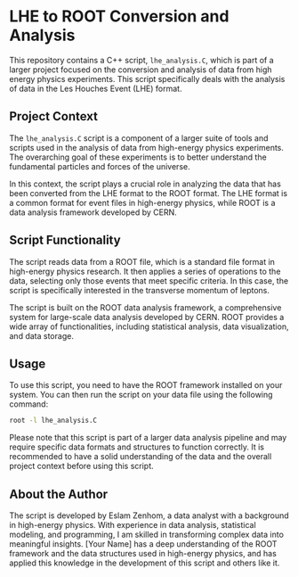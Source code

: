 
# LHE to ROOT Conversion and Analysis

This repository contains a C++ script, `lhe_analysis.C`, which is part of a larger project focused on the conversion and analysis of data from high energy physics experiments. This script specifically deals with the analysis of data in the Les Houches Event (LHE) format.

## Project Context

The `lhe_analysis.C` script is a component of a larger suite of tools and scripts used in the analysis of data from high-energy physics experiments. The overarching goal of these experiments is to better understand the fundamental particles and forces of the universe.

In this context, the script plays a crucial role in analyzing the data that has been converted from the LHE format to the ROOT format. The LHE format is a common format for event files in high-energy physics, while ROOT is a data analysis framework developed by CERN.

## Script Functionality

The script reads data from a ROOT file, which is a standard file format in high-energy physics research. It then applies a series of operations to the data, selecting only those events that meet specific criteria. In this case, the script is specifically interested in the transverse momentum of leptons.

The script is built on the ROOT data analysis framework, a comprehensive system for large-scale data analysis developed by CERN. ROOT provides a wide array of functionalities, including statistical analysis, data visualization, and data storage.

## Usage

To use this script, you need to have the ROOT framework installed on your system. You can then run the script on your data file using the following command:

```bash
root -l lhe_analysis.C
```

Please note that this script is part of a larger data analysis pipeline and may require specific data formats and structures to function correctly. It is recommended to have a solid understanding of the data and the overall project context before using this script.

## About the Author

The script is developed by Eslam Zenhom, a data analyst with a background in high-energy physics. With experience in data analysis, statistical modeling, and programming, I am skilled in transforming complex data into meaningful insights. [Your Name] has a deep understanding of the ROOT framework and the data structures used in high-energy physics, and has applied this knowledge in the development of this script and others like it.

